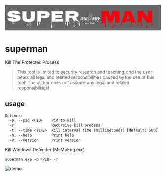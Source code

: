 ![logo](assets/superman.png)

# superman

Kill The Protected Process

> This tool is limited to security research and teaching, and the user bears all legal and related responsibilities caused by the use of this tool! The author does not assume any legal and related responsibilities!

## usage

```shell
Options:
  -p, --pid <PID>    Pid to kill
  -r                 Recursive kill process
  -t, --time <TIME>  Kill interval time (milliseconds) [default: 500]
  -h, --help         Print help
  -V, --version      Print version
```

Kill Windows Defender (MsMpEng.exe)

```shell
superman.exe -p <PID> -r
```

![demo](assets/demo.gif)